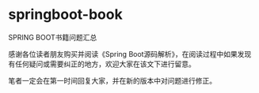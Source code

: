 # springboot-book
SPRING BOOT书籍问题汇总

感谢各位读者朋友购买并阅读《Spring Boot源码解析》，在阅读过程中如果发现有任何疑问或需要纠正的地方，欢迎大家在该文下进行留意。

笔者一定会在第一时间回复大家，并在新的版本中对问题进行修正。
